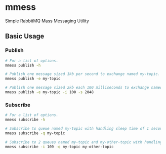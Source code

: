 # mmess
Simple RabbitMQ Mass Messaging Utility

## Basic Usage

### Publish

```bash
# For a list of options.
mmess publish -h

# Publish one message sized 1kb per second to exchange named my-topic.
mmess publish -e my-topic

# Publish one message sized 2kb each 100 milliseconds to exchange named my-topic
mmess publish -e my-topic -i 100 -s 2048
```

### Subscribe

```bash
# For a list of options.
mmess subscribe -h

# Subscribe to queue named my-topic with handling sleep time of 1 second.
mmess subscribe -q my-topic

# Subscribe to 2 queues named my-topic and my-other-topic with handling sleep time of 100 milliseconds.
mmess subscribe -i 100 -q my-topic my-other-topic
```